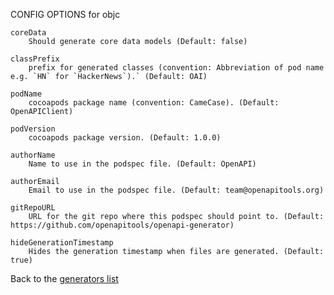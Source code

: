 
CONFIG OPTIONS for objc

	coreData
	    Should generate core data models (Default: false)

	classPrefix
	    prefix for generated classes (convention: Abbreviation of pod name e.g. `HN` for `HackerNews`).` (Default: OAI)

	podName
	    cocoapods package name (convention: CameCase). (Default: OpenAPIClient)

	podVersion
	    cocoapods package version. (Default: 1.0.0)

	authorName
	    Name to use in the podspec file. (Default: OpenAPI)

	authorEmail
	    Email to use in the podspec file. (Default: team@openapitools.org)

	gitRepoURL
	    URL for the git repo where this podspec should point to. (Default: https://github.com/openapitools/openapi-generator)

	hideGenerationTimestamp
	    Hides the generation timestamp when files are generated. (Default: true)

Back to the [generators list](README.md)

